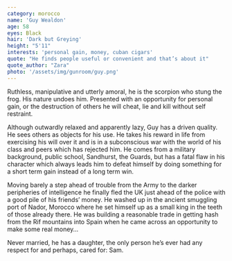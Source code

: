 ```yaml
---
category: morocco
name: 'Guy Wealdon'
age: 58
eyes: Black
hair: 'Dark but Greying'
height: "5'11"
interests: 'personal gain, money, cuban cigars'
quote: "He finds people useful or convenient and that’s about it"
quote_author: "Zara"
photo: '/assets/img/gunroom/guy.png'
---
```


Ruthless, manipulative and utterly amoral, he is the scorpion who stung the frog. His nature undoes him. Presented with an opportunity for personal gain, or the destruction of others he will cheat, lie and kill without self restraint.

Although outwardly relaxed and apparently lazy, Guy has a driven quality. He sees others as objects for his use. He takes his reward in life from exercising his will over it and is in a subconscious war with the world of his class and peers which has rejected him. He comes from a military background, public school, Sandhurst, the Guards, but has a fatal flaw in his character which always leads him to defeat himself by doing something for a short term gain instead of a long term win.

Moving barely a step ahead of trouble from the Army to the darker peripheries of intelligence he finally fled the UK just ahead of the police with a good pile of his friends’ money. He washed up in the ancient smuggling port of Nador, Morocco where he set himself up as a small king in the teeth of those already there. He was building a reasonable trade in getting hash from the Rif mountains into Spain when he came across an opportunity to make some real money…

Never married, he has a daughter, the only person he’s ever had any respect for and perhaps, cared for: Sam. 
